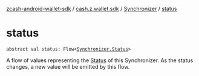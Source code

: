 [zcash-android-wallet-sdk](../../index.md) / [cash.z.wallet.sdk](../index.md) / [Synchronizer](index.md) / [status](./status.md)

# status

`abstract val status: Flow<`[`Synchronizer.Status`](-status/index.md)`>`

A flow of values representing the [Status](-status/index.md) of this Synchronizer. As the status changes, a new
value will be emitted by this flow.

